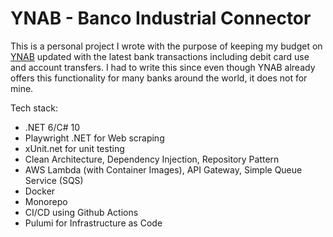 # YNAB - Banco Industrial Connector

This is a personal project I wrote with the purpose of keeping my budget on [YNAB](https://www.youneedabudget.com/) updated with the latest bank transactions including debit card use and account transfers. I had to write this since even though YNAB already offers this functionality for many banks around the world, it does not for mine.

Tech stack:

- .NET 6/C# 10
- Playwright .NET for Web scraping
- xUnit.net for unit testing
- Clean Architecture, Dependency Injection, Repository Pattern
- AWS Lambda (with Container Images), API Gateway, Simple Queue Service (SQS)
- Docker
- Monorepo
- CI/CD using Github Actions
- Pulumi for Infrastructure as Code
